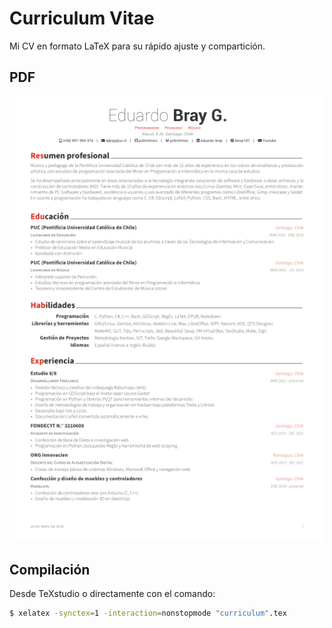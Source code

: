 Curriculum Vitae
================

Mi CV en formato LaTeX para su rápido ajuste y compartición.

## PDF

[![PDF preview](images/curriculum.png?raw=true "CV")](curriculum.pdf?raw?true "CV")

## Compilación

Desde TeXstudio o directamente con el comando:
```bash
$ xelatex -synctex=1 -interaction=nonstopmode "curriculum".tex
```
